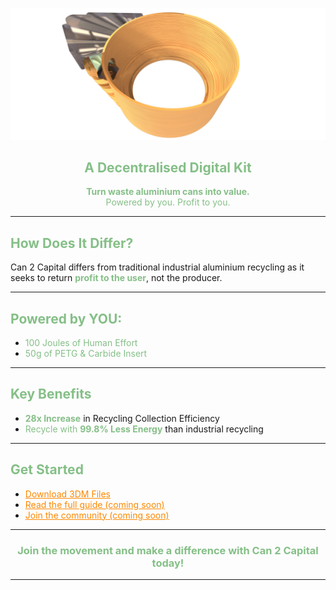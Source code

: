 <!--
Can 2 Capital: GitHub Pages Homepage
Theme Colors:
- Green: #85bf87 (Headings)
- Orange: #fd8800 (Links)

Note: GitHub Pages markdown supports inline HTML styles for text, including headings and links.
For advanced global theming, custom CSS is required.
-->

<p align="center">
  <img src="images/BenchTop RenderV3.76.png" alt="Can 2 Capital Logo" width="2560">
</p>

<h2 align="center" style="color:#85bf87;">A Decentralised Digital Kit</h2>

<p align="center">
  <b><span style="color:#85bf87;">Turn waste aluminium cans into value.</span></b><br>
  <span style="color:#85bf87;">Powered by you. Profit to you.</span>
</p>

---

<h2 style="color:#85bf87;">How Does It Differ?</h2>

Can 2 Capital differs from traditional industrial aluminium recycling as it seeks to return <b><span style="color:#85bf87 ;">profit to the user</span></b>, not the producer.

---

<h2 style="color:#85bf87;">Powered by YOU:</h2>

- <span style="color:#85bf87;">100 Joules of Human Effort</span>
- <span style="color:#85bf87;">50g of PETG & Carbide Insert</span>

---

<h2 style="color:#85bf87;">Key Benefits</h2>

- <b><span style="color:#85bf87;">28x Increase</span></b> in Recycling Collection Efficiency  
- <span style="color:#85bf87;">Recycle with <b>99.8% Less Energy</b></span> than industrial recycling

---

<h2 style="color:#85bf87;">Get Started</h2>

- <a href="https://github.com/finnw4in/Can2Capital/tree/main/3dm-files" style="color:#fd8800;">Download 3DM Files</a>
- <a href="#" style="color:#fd8800;">Read the full guide (coming soon)</a>
- <a href="#" style="color:#fd8800;">Join the community (coming soon)</a>

---

<div align="center">

<h3 style="color:#85bf87;">Join the movement and make a difference with <b>Can 2 Capital</b> today!</h3>

</div>

---
